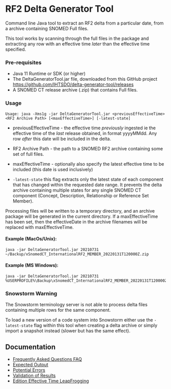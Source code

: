 # RF2 Delta Generator Tool

Command line Java tool to extract an RF2 delta from a particular date, from a archive containing SNOMED Full files.

This tool works by scanning through the full files in the package and extracting any row with an effective time  _later_  than the effective time specified.

### Pre-requisites
* Java 11 Runtime or SDK (or higher)
* The DeltaGeneratorTool.jar file, downloaded from this GitHub project https://github.com/IHTSDO/delta-generator-tool/releases
* A SNOMED CT release archive (.zip) that contains Full files.

### Usage
```
Usage: java -Xms1g -jar DeltaGeneratorTool.jar <previousEffectiveTime> <RF2 Archive Path> [<maxEffectiveTime>] [-latest-state]
```

* previousEffectiveTime - the effective time _previously_ ingested ie the effective time of the _last_ release obtained, in format yyyyMMdd.  Any row  _after_  this date will be included in the delta.

* RF2 Archive Path - the path to a SNOMED RF2 archive containing some set of full files.

* maxEffectiveTime - optionally also specify the latest effective time to be included (this date is used inclusively)

* `-latest-state` this flag extracts only the latest state of each component that has changed within the requested date range. It prevents the delta archive containing 
  multiple states for any single SNOMED CT component (Concept, Description, Relationship or Reference Set Member).

Processing files will be written to a temporary directory, and an archive package will be generated in the current directory.   If a maxEffectiveTime has been set, then the effectiveDate in the archive filenames will be replaced with maxEffectiveTime.

#### Example (MacOs/Unix):
```
java -jar DeltaGeneratorTool.jar 20210731 ~/Backup/xSnomedCT_InternationalRF2_MEMBER_20220131T120000Z.zip
```

#### Example (MS Windows):
```
java -jar DeltaGeneratorTool.jar 20210731 %USERPROFILE%\Backup\xSnomedCT_InternationalRF2_MEMBER_20220131T120000Z.zip
```

### Snowstorm Warning
The Snowstorm terminology server is not able to process delta files containing multiple rows for the same component. 

To load a new version of a code system into Snowstorm either use the `-latest-state` flag within this tool when creating a delta archive or simply 
import a snapshot instead (slower but has the same effect).

## Documentation
- [Frequently Asked Questions FAQ](docs/faq.md)
- [Expected Output](docs/ExpectedOutput.md)
- [Potential Errors](docs/PotentialErrors.md)
- [Validation of Results](docs/Validation.md)
- [Edition Effective Time LeapFrogging](docs/EditionET_LeapFrogging.md)

